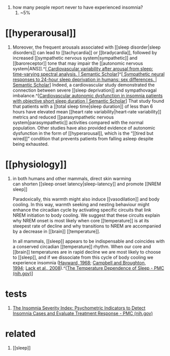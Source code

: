 1. how many people report never to have experienced insomnia?
	1. ~5%

# [[hyperarousal]]
1. Moreover, the frequent arousals associated with [[sleep disorder|sleep disorders]] can lead to [[tachycardia]] or [[bradycardia]], followed by increased [[sympathetic nervous system|sympathetic]] and [[baroreceptor]] tone that may impair the [[autonomic nervous system|ANS]].^[[ Cardiovascular variability after arousal from sleep: time-varying spectral analysis. | Semantic Scholar](https://www.semanticscholar.org/paper/Cardiovascular-variability-after-arousal-from-Blasi-Jo/1a7ac49489aa505772a5b39f3830c546f191f391)]^[[ Sympathetic neural responses to 24-hour sleep deprivation in humans: sex differences. | Semantic Scholar](https://www.semanticscholar.org/paper/Sympathetic-neural-responses-to-24-hour-sleep-in-Carter-Durocher/3aaa6879469e3190c9cfedc6a8cc2b7ece40da15)] Indeed, a cardiovascular study demonstrated the connection between severe [[sleep deprivation]] and sympathovagal imbalance.^[[Cardiovascular autonomic dysfunction in insomnia patients with objective short sleep duration | Semantic Scholar](https://www.semanticscholar.org/paper/Cardiovascular-autonomic-dysfunction-in-insomnia-Jarrin-Ivers/bf1dfb34002819fb422f76d90e69c9246ecfd66e)] That study found that patients with a [[total sleep time|sleep duration]] of less than 6 hours have elevated mean [[heart rate variability|heart-rate variability]] metrics and reduced [[parasympathetic nervous system|parasympathetic]] activities compared with the normal population. Other studies have also provided evidence of autonomic dysfunction in the form of [[hyperarousal]], which is the “[[tired but wired]]” condition that prevents patients from falling asleep despite being exhausted.

# [[physiology]]
1. in both humans and other mammals, direct skin warming can shorten [[sleep onset latency|sleep-latency]] and promote [[NREM sleep]]
   
   Paradoxically, this warmth might also induce [[vasodilation]] and body cooling. In this way, warmth seeking and nesting behaviour might enhance the circadian cycle by activating specific circuits that link NREM initiation to body cooling. We suggest that these circuits explain why NREM onset is most likely when core [[temperature]] is at its steepest rate of decline and why transitions to NREM are accompanied by a decrease in [[brain]] [[temperature]].
   
   In all mammals, [[sleep]] appears to be indispensable and coincides with a conserved circadian [[temperature]] rhythm. When our core and [[brain]] temperatures are in rapid decline we are most likely to choose to [[sleep]], and if we dissociate from this cycle of body cooling we experience insomnia ([Hayward, 1968](https://www.ncbi.nlm.nih.gov/pmc/articles/PMC6491889/#B56); [Campbell and Broughton, 1994](https://www.ncbi.nlm.nih.gov/pmc/articles/PMC6491889/#B18); [Lack et al., 2008](https://www.ncbi.nlm.nih.gov/pmc/articles/PMC6491889/#B75)).^[[The Temperature Dependence of Sleep - PMC (nih.gov)](https://www.ncbi.nlm.nih.gov/pmc/articles/PMC6491889/)]

# tests
1. [The Insomnia Severity Index: Psychometric Indicators to Detect Insomnia Cases and Evaluate Treatment Response - PMC (nih.gov)](https://www.ncbi.nlm.nih.gov/pmc/articles/PMC3079939/)

# related
1. [[sleep]]